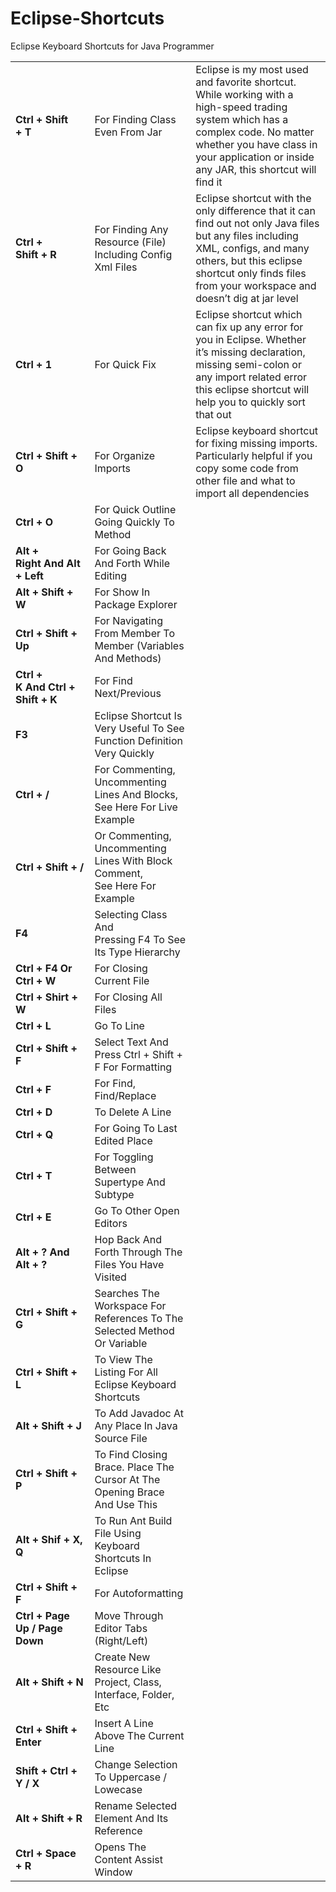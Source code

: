 # Eclipse-Shortcuts
Eclipse Keyboard Shortcuts for Java Programmer

<table>
  <tbody>
	<tr><td><strong>Ctrl + Shift + T</strong></td><td>For Finding Class Even From Jar</td><td>Eclipse is my most used and favorite shortcut. While working with a high-speed trading system which has a complex code. No matter whether you have class in your application or inside any JAR, this shortcut will find it</td></tr>
	<tr><td><strong>Ctrl + Shift + R</strong></td><td>For Finding Any Resource (File) Including Config Xml Files</td><td>Eclipse shortcut with the only difference that it can find out not only Java files but any files including XML, configs, and many others, but this eclipse shortcut only finds files from your workspace and doesn’t dig at jar level</td></tr>
	<tr><td><strong>Ctrl + 1</strong></td><td>For Quick Fix</td><td>Eclipse shortcut which can fix up any error for you in Eclipse. Whether it’s missing declaration, missing semi-colon or any import related error this eclipse shortcut will help you to quickly sort that out</td></tr>
	<tr><td><strong>Ctrl + Shift + O</strong></td><td>For Organize Imports</td><td>Eclipse keyboard shortcut for fixing missing imports. Particularly helpful if you copy some code from other file and what to import all dependencies</td></tr>
	<tr><td><strong>Ctrl + O</strong></td><td>For Quick Outline Going Quickly To Method</td><td></td></tr>
	<tr><td><strong>Alt + Right And Alt + Left</strong></td><td>For Going Back And Forth While Editing</td><td></td></tr>
	<tr><td><strong>Alt + Shift + W</strong></td><td>For Show In Package Explorer</td><td></td></tr>
	<tr><td><strong>Ctrl + Shift + Up</strong></td><td>For Navigating From Member To Member (Variables And Methods)</td><td></td></tr>
	<tr><td><strong>Ctrl + K And Ctrl + Shift + K</strong></td><td>For Find Next/Previous</td><td></td></tr>
	<tr><td><strong>F3</strong></td><td>Eclipse Shortcut Is Very Useful To See Function Definition Very Quickly</td><td></td></tr>
	<tr><td><strong>Ctrl + /</strong></td><td>For Commenting, Uncommenting Lines And Blocks, See Here For Live Example</td><td></td></tr>
	<tr><td><strong>Ctrl + Shift + /</strong></td><td>Or Commenting, Uncommenting Lines With Block Comment, See Here For Example</td><td></td></tr>
	<tr><td><strong>F4</strong></td><td>Selecting Class And Pressing F4 To See Its Type Hierarchy</td><td></td></tr>
	<tr><td><strong>Ctrl + F4 Or Ctrl + W</strong></td><td>For Closing Current File</td><td></td></tr>
	<tr><td><strong>Ctrl + Shirt + W</strong></td><td>For Closing All Files</td><td></td></tr>
	<tr><td><strong>Ctrl + L</strong></td><td>Go To Line</td><td></td></tr>
	<tr><td><strong>Ctrl + Shift + F</strong></td><td>Select Text And Press Ctrl + Shift + F For Formatting</td><td></td></tr>
	<tr><td><strong>Ctrl + F</strong></td><td>For Find, Find/Replace</td><td></td></tr>
	<tr><td><strong>Ctrl + D</strong></td><td>To Delete A Line</td><td></td></tr>
	<tr><td><strong>Ctrl + Q</strong></td><td>For Going To Last Edited Place</td><td></td></tr>
	<tr><td><strong>Ctrl + T</strong></td><td>For Toggling Between Supertype And Subtype</td><td></td></tr>
	<tr><td><strong>Ctrl + E</strong></td><td>Go To Other Open Editors</td><td></td></tr>
	<tr><td><strong>Alt + ? And Alt + ?</strong></td><td>Hop Back And Forth Through The Files You Have Visited</td><td></td></tr>
	<tr><td><strong>Ctrl + Shift + G</strong></td><td>Searches The Workspace For References To The Selected Method Or Variable</td><td></td></tr>
	<tr><td><strong>Ctrl + Shift + L</strong></td><td>To View The Listing For All Eclipse Keyboard Shortcuts</td><td></td></tr>
	<tr><td><strong>Alt + Shift + J</strong></td><td>To Add Javadoc At Any Place In Java Source File</td><td></td></tr>
	<tr><td><strong>Ctrl + Shift + P</strong></td><td>To Find Closing Brace. Place The Cursor At The Opening Brace And Use This</td><td></td></tr>
	<tr><td><strong>Alt + Shif + X, Q</strong></td><td>To Run Ant Build File Using Keyboard Shortcuts In Eclipse</td><td></td></tr>
	<tr><td><strong>Ctrl + Shift + F</strong></td><td>For Autoformatting</td><td></td></tr>
	<tr><td><strong>Ctrl + Page Up / Page Down</strong></td><td>Move Through Editor Tabs (Right/Left)</td><td></td></tr>
	<tr><td><strong>Alt + Shift + N</strong></td><td>Create New Resource Like Project, Class, Interface, Folder, Etc</td><td></td></tr>
	<tr><td><strong>Ctrl + Shift + Enter</strong></td><td>Insert A Line Above The Current Line</td><td></td></tr>
	<tr><td><strong>Shift + Ctrl + Y / X</strong></td><td>Change Selection To Uppercase / Lowecase</td><td></td></tr>
	<tr><td><strong>Alt + Shift + R</strong></td><td>Rename Selected Element And Its Reference</td><td></td></tr>
	<tr><td><strong>Ctrl + Space + R</strong></td><td>Opens The Content Assist Window</td><td></td></tr>
  </tbody>
</table>
